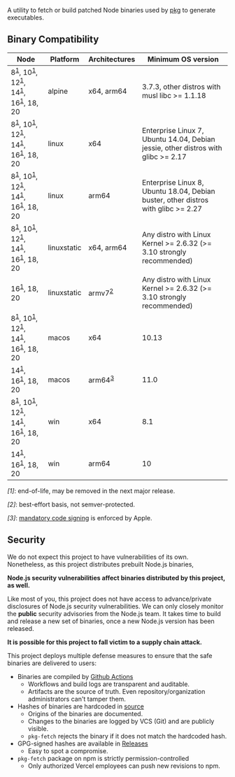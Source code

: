 A utility to fetch or build patched Node binaries used by [pkg](https://github.com/sunjingyun/pkg) to generate executables.

## Binary Compatibility

| Node                                                                                                                          | Platform    | Architectures             | Minimum OS version                                                                |
| ----------------------------------------------------------------------------------------------------------------------------- | ----------- | ------------------------- | --------------------------------------------------------------------------------- |
| 8<sup>[1](#fn1)</sup>, 10<sup>[1](#fn1)</sup>, 12<sup>[1](#fn1)</sup>, 14<sup>[1](#fn1)</sup>, 16<sup>[1](#fn1)</sup>, 18, 20 | alpine      | x64, arm64                | 3.7.3, other distros with musl libc >= 1.1.18                                     |
| 8<sup>[1](#fn1)</sup>, 10<sup>[1](#fn1)</sup>, 12<sup>[1](#fn1)</sup>, 14<sup>[1](#fn1)</sup>, 16<sup>[1](#fn1)</sup>, 18, 20 | linux       | x64                       | Enterprise Linux 7, Ubuntu 14.04, Debian jessie, other distros with glibc >= 2.17 |
| 8<sup>[1](#fn1)</sup>, 10<sup>[1](#fn1)</sup>, 12<sup>[1](#fn1)</sup>, 14<sup>[1](#fn1)</sup>, 16<sup>[1](#fn1)</sup>, 18, 20 | linux       | arm64                     | Enterprise Linux 8, Ubuntu 18.04, Debian buster, other distros with glibc >= 2.27 |
| 8<sup>[1](#fn1)</sup>, 10<sup>[1](#fn1)</sup>, 12<sup>[1](#fn1)</sup>, 14<sup>[1](#fn1)</sup>, 16<sup>[1](#fn1)</sup>, 18, 20 | linuxstatic | x64, arm64                | Any distro with Linux Kernel >= 2.6.32 (>= 3.10 strongly recommended)             |
| 16<sup>[1](#fn1)</sup>, 18, 20                                                                                                | linuxstatic | armv7<sup>[2](#fn2)</sup> | Any distro with Linux Kernel >= 2.6.32 (>= 3.10 strongly recommended)             |
| 8<sup>[1](#fn1)</sup>, 10<sup>[1](#fn1)</sup>, 12<sup>[1](#fn1)</sup>, 14<sup>[1](#fn1)</sup>, 16<sup>[1](#fn1)</sup>, 18, 20 | macos       | x64                       | 10.13                                                                             |
| 14<sup>[1](#fn1)</sup>, 16<sup>[1](#fn1)</sup>, 18, 20                                                                        | macos       | arm64<sup>[3](#fn3)</sup> | 11.0                                                                              |
| 8<sup>[1](#fn1)</sup>, 10<sup>[1](#fn1)</sup>, 12<sup>[1](#fn1)</sup>, 14<sup>[1](#fn1)</sup>, 16<sup>[1](#fn1)</sup>, 18, 20 | win         | x64                       | 8.1                                                                               |
| 14<sup>[1](#fn1)</sup>, 16<sup>[1](#fn1)</sup>, 18, 20                                                                        | win         | arm64                     | 10                                                                                |

<em id="fn1">[1]</em>: end-of-life, may be removed in the next major release.

<em id="fn2">[2]</em>: best-effort basis, not semver-protected.

<em id="fn3">[3]</em>: [mandatory code signing](https://developer.apple.com/documentation/macos-release-notes/macos-big-sur-11_0_1-universal-apps-release-notes) is enforced by Apple.

## Security

We do not expect this project to have vulnerabilities of its own. Nonetheless, as this project distributes prebuilt Node.js binaries,

**Node.js security vulnerabilities affect binaries distributed by this project, as well.**

Like most of you, this project does not have access to advance/private disclosures of Node.js security vulnerabilities. We can only closely monitor the **public** security advisories from the Node.js team. It takes time to build and release a new set of binaries, once a new Node.js version has been released.

**It is possible for this project to fall victim to a supply chain attack.**

This project deploys multiple defense measures to ensure that the safe binaries are delivered to users:

- Binaries are compiled by [Github Actions](https://github.com/yao-pkg/pkg-fetch/actions)
  - Workflows and build logs are transparent and auditable.
  - Artifacts are the source of truth. Even repository/organization administrators can't tamper them.
- Hashes of binaries are hardcoded in [source](https://github.com/yao-pkg/pkg-fetch/blob/HEAD/lib/expected.ts)
  - Origins of the binaries are documented.
  - Changes to the binaries are logged by VCS (Git) and are publicly visible.
  - `pkg-fetch` rejects the binary if it does not match the hardcoded hash.
- GPG-signed hashes are available in [Releases](https://github.com/yao-pkg/pkg-fetch/releases)
  - Easy to spot a compromise.
- `pkg-fetch` package on npm is strictly permission-controlled
  - Only authorized Vercel employees can push new revisions to npm.
